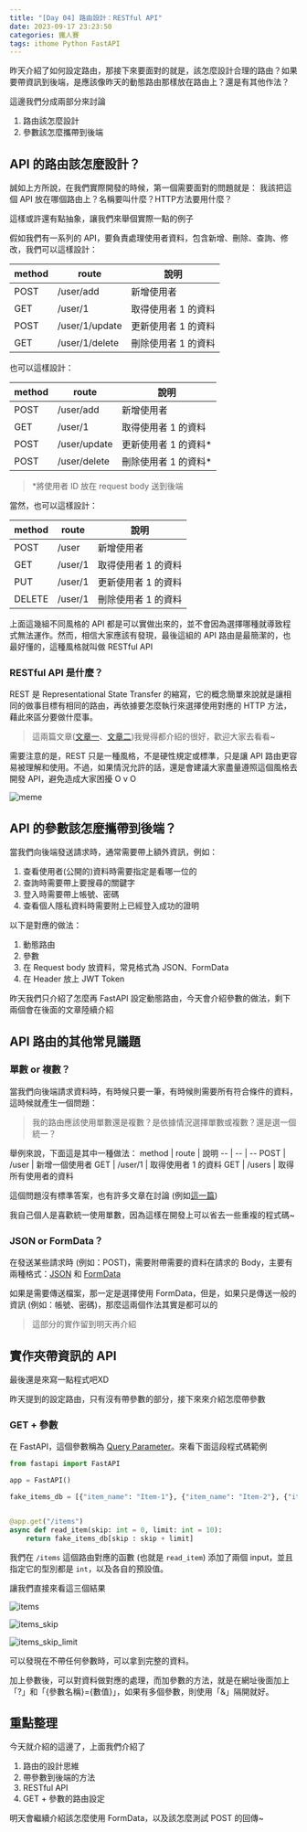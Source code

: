 ```yaml
---
title: "[Day 04] 路由設計：RESTful API"
date: 2023-09-17 23:23:50
categories: 鐵人賽
tags: ithome Python FastAPI
---
```

昨天介紹了如何設定路由，那接下來要面對的就是，該怎麼設計合理的路由？如果要帶資訊到後端，是應該像昨天的動態路由那樣放在路由上？還是有其他作法？

<!-- more -->

這邊我們分成兩部分來討論
1. 路由該怎麼設計
2. 參數該怎麼攜帶到後端

## API 的路由該怎麼設計？

誠如上方所說，在我們實際開發的時候，第一個需要面對的問題就是：
我該把這個 API 放在哪個路由上？名稱要叫什麼？HTTP方法要用什麼？

這樣或許還有點抽象，讓我們來舉個實際一點的例子

假如我們有一系列的 API，要負責處理使用者資料，包含新增、刪除、查詢、修改，我們可以這樣設計：

method | route | 說明
-- | -- | --
POST | /user/add | 新增使用者
GET | /user/1 | 取得使用者 1 的資料
POST | /user/1/update | 更新使用者 1 的資料
GET | /user/1/delete | 刪除使用者 1 的資料

也可以這樣設計：

method | route | 說明
-- | -- | --
POST | /user/add | 新增使用者
GET | /user/1 | 取得使用者 1 的資料
POST | /user/update | 更新使用者 1 的資料*
POST | /user/delete | 刪除使用者 1 的資料*

> *將使用者 ID 放在 request body 送到後端

當然，也可以這樣設計：

method | route | 說明
-- | -- | --
POST | /user | 新增使用者
GET | /user/1 | 取得使用者 1 的資料
PUT | /user/1 | 更新使用者 1 的資料
DELETE | /user/1 | 刪除使用者 1 的資料

上面這幾組不同風格的 API 都是可以實做出來的，並不會因為選擇哪種就導致程式無法運作。然而，相信大家應該有發現，最後這組的 API 路由是最簡潔的，也最好懂的，這種風格就叫做 RESTful API

### RESTful API 是什麼？
REST 是 Representational State Transfer 的縮寫，它的概念簡單來說就是讓相同的做事目標有相同的路由，再依據要怎麼執行來選擇使用對應的 HTTP 方法，藉此來區分要做什麼事。

> 這兩篇文章([文章一](https://tw.alphacamp.co/blog/rest-restful-api?gclid=Cj0KCQjwx5qoBhDyARIsAPbMagAuY-5cSwJVGjwPUQFIIEeCyVpENw-Tdqvd1XBDHn1BqujF4CX3hm0aAgKREALw_wcB)、[文章二](https://medium.com/itsems-frontend/api-%E6%98%AF%E4%BB%80%E9%BA%BC-restful-api-%E5%8F%88%E6%98%AF%E4%BB%80%E9%BA%BC-a001a85ab638))我覺得都介紹的很好，歡迎大家去看看~

需要注意的是，REST 只是一種風格，不是硬性規定或標準，只是讓 API 路由更容易被理解和使用。不過，如果情況允許的話，還是會建議大家盡量遵照這個風格去開發 API，避免造成大家困擾 O v O

![meme](https://firebasestorage.googleapis.com/v0/b/images-7e754.appspot.com/o/ithome%2F4_meme.png?alt=media&token=480f93e6-93d5-46f3-b13c-e042aae8a781)

## API 的參數該怎麼攜帶到後端？

當我們向後端發送請求時，通常需要帶上額外資訊，例如：
1. 查看使用者(公開的)資料時需要指定是看哪一位的
2. 查詢時需要帶上要搜尋的關鍵字
3. 登入時需要帶上帳號、密碼
4. 查看個人隱私資料時需要附上已經登入成功的證明

以下是對應的做法：
1. 動態路由
2. 參數
3. 在 Request body 放資料，常見格式為 JSON、FormData
4. 在 Header 放上 JWT Token

昨天我們只介紹了怎麼再 FastAPI 設定動態路由，今天會介紹參數的做法，剩下兩個會在後面的文章陸續介紹

## API 路由的其他常見議題

### 單數 or 複數？
當我們向後端請求資料時，有時候只要一筆，有時候則需要所有符合條件的資料，這時候就產生一個問題：
> 我的路由應該使用單數還是複數？是依據情況選擇單數或複數？還是選一個統一？

舉例來說，下面這是其中一種做法：
method | route | 說明
-- | -- | --
POST | /user | 新增一個使用者
GET | /user/1 | 取得使用者 1 的資料
GET | /users | 取得所有使用者的資料

這個問題沒有標準答案，也有許多文章在討論 (例如[這一篇](https://stackoverflow.com/questions/6845772/should-i-use-singular-or-plural-name-convention-for-rest-resources))

我自己個人是喜歡統一使用單數，因為這樣在開發上可以省去一些重複的程式碼~

### JSON or FormData？
在發送某些請求時 (例如：POST)，需要附帶需要的資料在請求的 Body，主要有兩種格式：[JSON](https://developer.mozilla.org/en-US/docs/Learn/JavaScript/Objects/JSON) 和 [FormData](https://developer.mozilla.org/en-US/docs/Web/API/FormData)

如果是需要傳送檔案，那一定是選擇使用 FormData，但是，如果只是傳送一般的資訊 (例如：帳號、密碼)，那麼這兩個作法其實是都可以的

> 這部分的實作留到明天再介紹

## 實作夾帶資訊的 API
最後還是來寫一點程式吧XD

昨天提到的設定路由，只有沒有帶參數的部分，接下來來介紹怎麼帶參數

### GET + 參數
在 FastAPI，這個參數稱為 [Query Parameter](https://fastapi.tiangolo.com/tutorial/query-params/)。來看下面這段程式碼範例

```python
from fastapi import FastAPI

app = FastAPI()

fake_items_db = [{"item_name": "Item-1"}, {"item_name": "Item-2"}, {"item_name": "Item-3"}]


@app.get("/items")
async def read_item(skip: int = 0, limit: int = 10):
    return fake_items_db[skip : skip + limit]
```

我們在 `/items` 這個路由對應的函數 (也就是 `read_item`) 添加了兩個 input，並且指定它的型別都是 `int`，以及各自的預設值。

讓我們直接來看這三個結果

![items](https://firebasestorage.googleapis.com/v0/b/images-7e754.appspot.com/o/ithome%2F4_items.PNG?alt=media&token=057895bd-e54d-4724-808b-77a94d87a73a)

![items_skip](https://firebasestorage.googleapis.com/v0/b/images-7e754.appspot.com/o/ithome%2F4_items_skip.PNG?alt=media&token=d22a2d66-8849-4c72-baa9-a1ae1dc4aa4c)

![items_skip_limit](https://firebasestorage.googleapis.com/v0/b/images-7e754.appspot.com/o/ithome%2F4_items_skip_limit.PNG?alt=media&token=6e27610a-374d-46d0-9ee8-589fa10883ac)

可以發現在不帶任何參數時，可以拿到完整的資料。

加上參數後，可以對資料做對應的處理，而加參數的方法，就是在網址後面加上「?」和「{參數名稱}={數值}」，如果有多個參數，則使用「&」隔開就好。

## 重點整理
今天就介紹的這邊了，上面我們介紹了
1. 路由的設計思維
2. 帶參數到後端的方法
3. RESTful API
4. GET + 參數的路由設定

明天會繼續介紹該怎麼使用 FormData，以及該怎麼測試 POST 的回傳~
